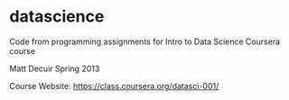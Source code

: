 datascience
===========

Code from programming assignments for Intro to Data Science Coursera course

Matt Decuir Spring 2013  

Course Website: https://class.coursera.org/datasci-001/
